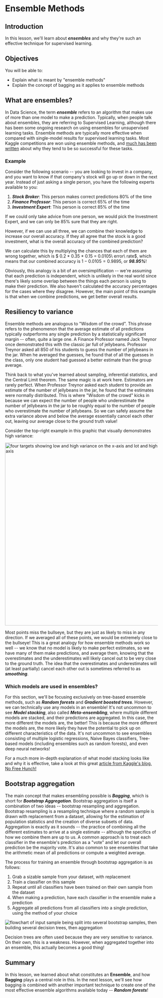 # Ensemble Methods

## Introduction

In this lesson, we'll learn about **_ensembles_** and why they're such an effective technique for supervised learning. 

## Objectives

You will be able to:

- Explain what is meant by "ensemble methods"
- Explain the concept of bagging as it applies to ensemble methods 


## What are ensembles?

In Data Science, the term **_ensemble_** refers to an algorithm that makes use of more than one model to make a prediction. Typically, when people talk about ensembles, they are referring to Supervised Learning, although there has been some ongoing research on using ensembles for unsupervised learning tasks. Ensemble methods are typically more effective when compared with single-model results for supervised learning tasks. Most Kaggle competitions are won using ensemble methods, and [much has been written](https://blogs.sas.com/content/subconsciousmusings/2017/05/18/stacked-ensemble-models-win-data-science-competitions/) about why they tend to be so successful for these tasks. 

### Example 

Consider the following scenario -- you are looking to invest in a company, and you want to know if that company's stock will go up or down in the next year. Instead of just asking a single person, you have the following experts available to you:

1. **_Stock Broker_**: This person makes correct predictions 80% of the time  
2. **_Finance Professor_**: This person is correct 65% of the time  
3. **_Investment Expert_**: This person is correct 85% of the time  

If we could only take advice from one person, we would pick the Investment Expert, and we can only be 85% sure that they are right.  

However, if we can use all three, we can combine their knowledge to increase our overall accuracy. If they all agree that the stock is a good investment, what is the overall accuracy of the combined prediction?

We can calculate this by multiplying the chances that each of them are wrong together, which is $ 0.2 * 0.35 * 0.15 = 0.0105\ error\ rate$, which means that our combined accuracy is $1 - 0.0105 = 0.9895$, or **_98.95%_**!  

Obviously, this analogy is a bit of an oversimplification -- we're assuming that each prediction is independent, which is unlikely in the real world since there's likely some overlap between the things each person is using to make their prediction. We also haven't calculated the accuracy percentages for the cases where they disagree. However, the main point of this example is that when we combine predictions, we get better overall results. 


## Resiliency to variance

Ensemble methods are analogous to "Wisdom of the crowd". This phrase refers to the phenomenon that the average estimate of all predictions typically outperforms any single prediction by a statistically significant margin -- often, quite a large one.  A Finance Professor named Jack Treynor once demonstrated this with the classic jar full of jellybeans. Professor Treynor asked all 850 of his students to guess the number of jellybeans in the jar. When he averaged the guesses, he found that of all the guesses in the class, only one student had guessed a better estimate than the group average. 

Think back to what you've learned about sampling, inferential statistics, and the Central Limit theorem. The same magic is at work here. Estimators are rarely perfect. When Professor Treynor asked each student to provide an estimate of the number of jellybeans in the jar, he found that the estimates were normally distributed. This is where "Wisdom of the crowd" kicks in because we can expect the number of people who underestimate the number of jellybeans in the jar to be roughly equal to the number of people who overestimate the number of jellybeans. So we can safely assume the extra variance above and below the average essentially cancel each other out, leaving our average close to the ground truth value! 

Consider the top-right example in this graphic that visually demonstrates high variance:

<img src='https://raw.githubusercontent.com/learn-co-curriculum/dsc-ensemble-methods/master/images/new_bias-and-variance.png' alt="four targets showing low and high variance on the x-axis and lot and high bias on the y-axis" width="600">

Most points miss the bullseye, but they are just as likely to miss in any direction. If we averaged all of these points, we would be extremely close to the bullseye! This is a great analogy for how ensemble methods work so well -- we know that no model is likely to make perfect estimates, so we have many of them make predictions, and average them, knowing that the overestimates and the underestimates will likely cancel out to be very close to the ground truth. The idea that the overestimates and underestimates will (at least partially) cancel each other out is sometimes referred to as **_smoothing_**.  

### Which models are used in ensembles?

For this section, we'll be focusing exclusively on tree-based ensemble methods, such as **_Random forests_** and **_Gradient boosted trees_**. However, we can technically use any models in an ensemble! It's not uncommon to see **_Model stacking_**, also called **_Meta-ensembling_**, where multiple different models are stacked, and their predictions are aggregated. In this case, the more different the models are, the better! This is because the more different the models are, the more likely they have the potential to pick up on different characteristics of the data. It's not uncommon to see ensembles consisting of multiple logistic regressions, Naive Bayes classifiers, Tree-based models (including ensembles such as random forests), and even deep neural networks!  

For a much more in-depth explanation of what model stacking looks like and why it is effective, take a look at this great [article from Kaggle's blog, No Free Hunch!](http://blog.kaggle.com/2016/12/27/a-kagglers-guide-to-model-stacking-in-practice/)


## Bootstrap aggregation

The main concept that makes ensembling possible is **_Bagging_**, which is short for **_Bootstrap Aggregation_**. Bootstrap aggregation is itself a combination of two ideas -- bootstrap resampling and aggregation. Bootstrap resampling is a resampling technique where a random sample is drawn with replacement from a dataset, allowing for the estimation of population statistics and the creation of diverse subsets of data. Aggregation is exactly as it sounds -- the practice of combining all the different estimates to arrive at a single estimate -- although the specifics of how we combine them are up to us. A common approach is to treat each classifier in the ensemble's prediction as a "vote" and let our overall prediction be the majority vote.  It's also common to see ensembles that take the arithmetic mean of all predictions or compute a weighted average. 

The process for training an ensemble through bootstrap aggregation is as follows:

1. Grab a sizable sample from your dataset, with replacement 
2. Train a classifier on this sample  
3. Repeat until all classifiers have been trained on their own sample from the dataset  
4. When making a prediction, have each classifier in the ensemble make a prediction 
5. Aggregate all predictions from all classifiers into a single prediction, using the method of your choice  

<img src='https://raw.githubusercontent.com/learn-co-curriculum/dsc-ensemble-methods/master/images/new_bagging.png' alt="flowchart of input sample being split into several bootstrap samples, then building several decision trees, then aggregation">

Decision trees are often used because they are very sensitive to variance. On their own, this is a weakness. However, when aggregated together into an ensemble, this actually becomes a good thing!

## Summary

In this lesson, we learned about what constitutes an **Ensemble**, and how **Bagging** plays a central role in this. In the next lesson, we'll see how bagging is combined with another important technique to create one of the most effective ensemble algorithms available today -- **_Random forests_**!
